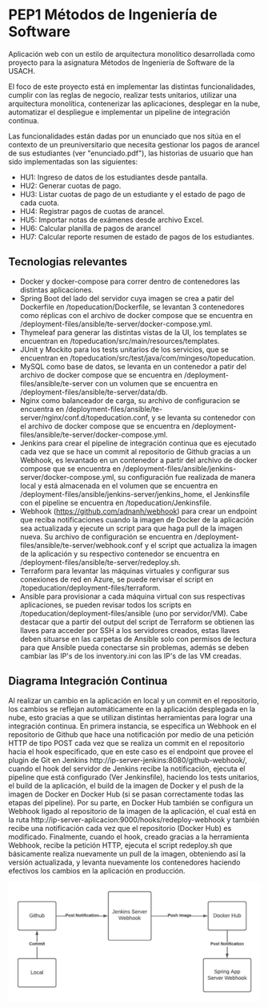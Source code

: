 # PEP1 Métodos de Ingeniería de Software
Aplicación web con un estilo de arquitectura monolítico desarrollada como proyecto para la asignatura Métodos de Ingeniería de Software de la USACH.

El foco de este proyecto está en implementar las distintas funcionalidades, cumplir con las reglas de negocio, realizar tests unitarios, utilizar una arquitectura monolítica, contenerizar las aplicaciones, desplegar en la nube, automatizar el despliegue e implementar un pipeline de integración continua.

Las funcionalidades están dadas por un enunciado que nos sitúa en el contexto de un preuniversitario que necesita gestionar los pagos de arancel de sus estudiantes (ver "enunciado.pdf"), las historias de usuario que han sido implementadas son las siguientes:
 
- HU1: Ingreso de datos de los estudiantes desde pantalla.
- HU2: Generar cuotas de pago.
- HU3: Listar cuotas de pago de un estudiante y el estado de pago de cada cuota. 
- HU4: Registrar pagos de cuotas de arancel. 
- HU5: Importar notas de exámenes desde archivo Excel. 
- HU6: Calcular planilla de pagos de arancel 
- HU7: Calcular reporte resumen de estado de pagos de los estudiantes.

## Tecnologias relevantes

- Docker y docker-compose para correr dentro de contenedores las distintas aplicaciones.
- Spring Boot del lado del servidor cuya imagen se crea a patir del Dockerfile en /topeducation/Dockerfile, se levantan 3 contenedores como réplicas con el archivo de docker compose que se encuentra en /deployment-files/ansible/te-server/docker-compose.yml.
- Thymeleaf para generar las distintas vistas de la UI, los templates se encuentran en /topeducation/src/main/resources/templates.
- JUnit y Mockito para los tests unitarios de los servicios, que se encuentran en /topeducation/src/test/java/com/mingeso/topeducation.
- MySQL como base de datos, se levanta en un contenedor a patir del archivo de docker compose que se encuentra en /deployment-files/ansible/te-server con un volumen que se encuentra en /deployment-files/ansible/te-server/data/db. 
- Nginx como balanceador de carga, su archivo de configuracion se encuentra en /deployment-files/ansible/te-server/nginx/conf.d/topeducation.conf, y se levanta su contenedor con el archivo de docker compose que se encuentra en /deployment-files/ansible/te-server/docker-compose.yml.
- Jenkins para crear el pipeline de integración continua que es ejecutado cada vez que se hace un commit al repositorio de Github gracias a un Webhook, es levantado en un contenedor a partir del archivo de docker compose que se encuentra en /deployment-files/ansible/jenkins-server/docker-compose.yml, su configuración fue realizada de manera local y está almacenada en el volumen que se encuentra en /deployment-files/ansible/jenkins-server/jenkins_home, el Jenkinsfile con el pipeline se encuentra en /topeducation/Jenkinsfile. 
- Webhook (https://github.com/adnanh/webhook) para crear un endpoint que reciba notificaciones cuando la imagen de Docker de la aplicación sea actualizada y ejecute un script para que haga pull de la imagen nueva. Su archivo de configuración se encuentra en /deployment-files/ansible/te-server/webhook.conf y el script que actualiza la imagen de la aplicación y su respectivo contenedor se encuentra en /deployment-files/ansible/te-server/redeploy.sh.
- Terraform para levantar las máquinas virtuales y configurar sus conexiones de red en Azure, se puede rervisar el script en /topeducation/deployment-files/terraform.
- Ansible para provisionar a cada máquina virtual con sus respectivas aplicaciones, se pueden revisar todos los scripts en /topeducation/deployment-files/ansible (uno por servidor/VM). Cabe destacar que a partir del output del script de Terraform se obtienen las llaves para acceder por SSH a los servidores creados, estas llaves deben situarse en las carpetas de Ansible solo con permisos de lectura para que Ansible pueda conectarse sin problemas, además se deben cambiar las IP's de los inventory.ini con las IP's de las VM creadas.


## Diagrama Integración Continua

Al realizar un cambio en la aplicación en local y un commit en el repositorio, los cambios se reflejan automáticamente en la aplicación desplegada en la nube, esto gracias a que se utilizan distintas herramientas para lograr una integración continua. En primera instancia, se especifica un Webhook en el repositorio de Github que hace una notificación por medio de una petición HTTP de tipo POST cada vez que se realiza un commit en el repositorio hacia el hook especificado, que en este caso es el endpoint que provee el plugin de Git en Jenkins http://ip-server-jenkins:8080/github-webhook/, cuando el hook del servidor de Jenkins recibe la notificación, ejecuta el pipeline que está configurado (Ver Jenkinsfile), haciendo los tests unitarios, el build de la aplicación, el build de la imagen de Docker y el push de la imagen de Docker en Docker Hub (si se pasan correctamente todas las etapas del pipeline). Por su parte, en Docker Hub también se configura un Webhook ligado al repositorio de la imagen de la aplicación, el cual está en la ruta http://ip-server-aplicacion:9000/hooks/redeploy-webhook y también recibe una notificación cada vez que el repositorio (Docker Hub) es modificado. Finalmente, cuando el hook, creado gracias a la herramienta Webhook, recibe la petición HTTP, ejecuta el script redeploy.sh que básicamente realiza nuevamente un pull de la imagen, obteniendo así la versión actualizada, y levanta nuevamente los contenedores haciendo efectivos los cambios en la aplicación en producción.
  

![alt text](https://github.com/hgallardoaraya/pep1-mingeso/blob/main/cicdte.jpeg)


